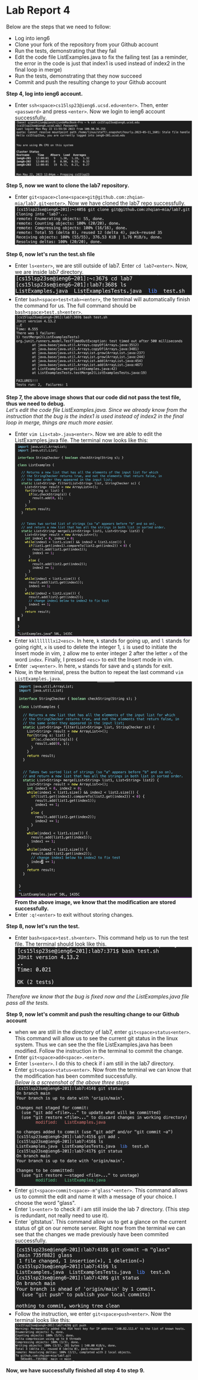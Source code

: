 # Lab Report 4 
Below are the steps that we need to follow:  
* Log into ieng6
* Clone your fork of the repository from your Github account
* Run the tests, demonstrating that they fail
* Edit the code file ListExamples.java to fix the failing test (as a reminder, the error in the code is just that index1 is used instead of index2 in the final loop in merge)
* Run the tests, demonstrating that they now succeed
* Commit and push the resulting change to your Github account

**Step 4, log into ieng6 account.**
* Enter `ssh<space>cs15lsp23@ieng6.ucsd.edu<enter>`. Then, enter `<password>` and press `<enter>`. Now we login to ieng6 account successfully. 
![Image](https://github.com/zhqian-mia/Lab4/blob/main/real%20login.png?raw=true)  
  
**Step 5, now we want to clone the lab7 repository.** 
* Enter `git<space>clone<space>git@github.com:zhqian-mia/lab7.git<enter>`. Now we have cloned the lab7 repo successfully.  
![Image](https://github.com/zhqian-mia/Lab4/blob/main/real%20git%20clone.png?raw=true)  
  
**Step 6, now let's run the test.sh file**
  * Enter `ls<enter>`, we are still outside of lab7. Enter `cd lab7<enter>`. Now, we are inside lab7 directory.
  ![Image](https://github.com/zhqian-mia/Lab4/blob/main/cd%20lab7.png?raw=true)
  * Enter `bash<space>test<tab><enter>`, the terminal will automatically finish the command for us. The full command should be `bash<space>test.sh<enter>`. 
 ![Image](https://github.com/zhqian-mia/Lab4/blob/main/bash%20fail.png?raw=true)  
  
**Step 7, the above image shows that our code did not pass the test file, thus we need to debug.**  
*Let's edit the code file ListExamples.java. Since we already know from the instruction that the bug is the index1 is used instead of index2 in the final loop in merge, things are much more easier.*
  * Enter `vim Lis<tab>.java<enter>`. Now we are able to edit the ListExamples.java file. The terminal now looks like this:  
  ![Image](https://github.com/zhqian-mia/Lab4/blob/main/before%20change%20vim.png?raw=true)
  * Enter `kklllllllxi2<esc>`. In here, `k` stands for going up, and `l` stands for going right, `x` is used to delete the integer 1, `i` is used to initiate the Insert mode in vim, `2` allow me to enter integer 2 after the letter `x` of the word `index`. Finally, I pressed `<esc>` to exit the Insert mode in vim.
  * Enter `:wq<enter>`. In here, `w` stands for save and `q` stands for exit. 
  * Now, in the terminal, press the <up> button to repeat the last command `vim ListExamples.java`.  
  ![Image](https://github.com/zhqian-mia/Lab4/blob/main/vim%20after%20change.png?raw=true)
**From the above image, we know that the modification are stored successfully.** 
  * Enter `:q!<enter>` to exit without storing changes.
    
**Step 8, now let's run the test.** 
  * Enter `bash<space>test.sh<enter>`. This command help us to run the test file. The terminal should look like this.
![Image](https://github.com/zhqian-mia/Lab4/blob/main/bash%20pass.png?raw=true)  
    
*Therefore we know that the bug is fixed now and the ListExamples.java file pass all the tests.*  
    
**Step 9, now let's commit and push the resulting change to our Github account**
* when we are still in the directory of lab7, enter `git<space>status<enter>`. This command will allow us to see the current git status in the linux system. Thus we can see the the file ListExamples.java has been modified. Follow the instruction in the terminal to commit the change.
* Enter `git<space>add<space>.<enter>`. 
* Enter `ls<enter>`. I do this to check if i am still in the lab7 directory.
* Enter `git<space>status<enter>`. Now from the terminal we can know that the modification has been commited successfully.  
*Below is a screenshot of the above three steps*
![Image](https://github.com/zhqian-mia/Lab4/blob/main/git%20status.png?raw=true)  
* Enter `git<space>commit<space>-m"glass"<enter>`. This command allows us to commit the edit and name it with a message of your choice. I choose the word "glass".  
* Enter `ls<enter>` to check if i am still inside the lab 7 directory. (This step is redundant, not really need to use it).  
* Enter `git<space>status<enter>'. This command allow us to get a glance on the current status of git on our remote server. Right now from the terminal we can see that the changes we made previously have been commited successfully.  
![Image](https://github.com/zhqian-mia/Lab4/blob/main/ss2.png?raw=true)
* Follow the instruction, we enter `git<space>push<enter>`. Now the terminal looks like this:
![Image](https://github.com/zhqian-mia/Lab4/blob/main/git%20push%20successfully.png?raw=true)
  
**Now, we have successfully finished all step 4 to step 9.**
